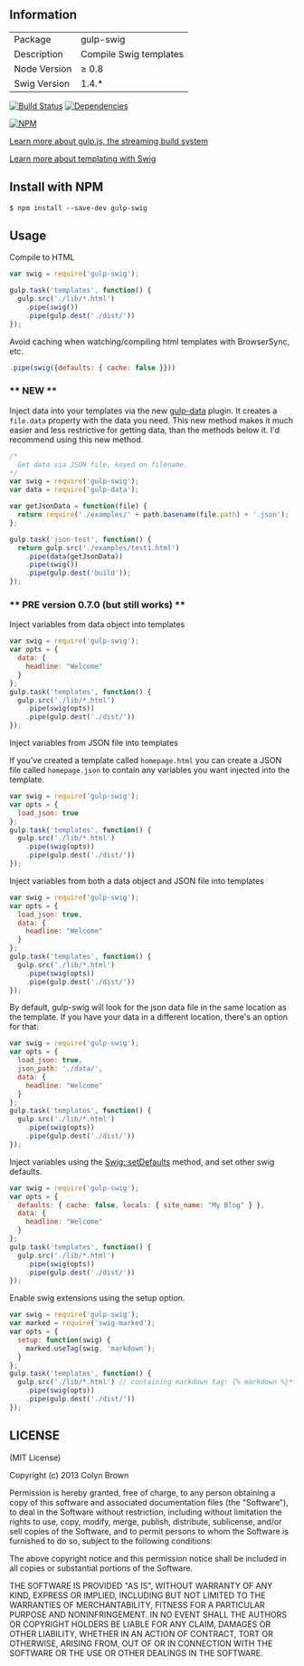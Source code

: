 ## Information

<table>
<tr>
<td>Package</td><td>gulp-swig</td>
</tr>
<tr>
<td>Description</td>
<td>Compile Swig templates</td>
</tr>
<tr>
<td>Node Version</td>
<td>≥ 0.8</td>
</tr>
<tr>
<td>Swig Version</td>
<td>1.4.*</td>
</tr>
</table>

[![Build Status](https://travis-ci.org/colynb/gulp-swig.png?branch=master)](https://travis-ci.org/colynb/gulp-swig)
[![Dependencies](https://david-dm.org/colynb/gulp-swig.png)](https://david-dm.org/colynb/gulp-swig)

[![NPM](https://nodei.co/npm/gulp-swig.png?stars&downloads)](https://npmjs.org/package/gulp-swig)

[Learn more about gulp.js, the streaming build system](http://gulpjs.com)

[Learn more about templating with Swig](http://paularmstrong.github.io/swig/)

## Install with NPM

```
$ npm install --save-dev gulp-swig
```

## Usage

Compile to HTML

```javascript
var swig = require('gulp-swig');

gulp.task('templates', function() {
  gulp.src('./lib/*.html')
    .pipe(swig())
    .pipe(gulp.dest('./dist/'))
});
```

Avoid caching when watching/compiling html templates with BrowserSync, etc.

```javascript
.pipe(swig({defaults: { cache: false }}))
```



### ** NEW **

Inject data into your templates via the new [gulp-data](https://npmjs.org/package/gulp-data) plugin. It creates a ```file.data``` property with the data you need. This new method makes it much easier and less restrictive for getting data, than the methods below it. I'd recommend using this new method.


```javascript
/*
  Get data via JSON file, keyed on filename.
*/
var swig = require('gulp-swig');
var data = require('gulp-data');

var getJsonData = function(file) {
  return require('./examples/' + path.basename(file.path) + '.json');
};

gulp.task('json-test', function() {
  return gulp.src('./examples/test1.html')
    .pipe(data(getJsonData))
    .pipe(swig())
    .pipe(gulp.dest('build'));
});
```

### ** PRE version 0.7.0 (but still works) **

Inject variables from data object into templates

```javascript
var swig = require('gulp-swig');
var opts = {
  data: {
    headline: "Welcome"
  }
};
gulp.task('templates', function() {
  gulp.src('./lib/*.html')
    .pipe(swig(opts))
    .pipe(gulp.dest('./dist/'))
});
```

Inject variables from JSON file into templates

If you've created a template called ```homepage.html``` you can create a JSON file called ```homepage.json``` to contain any variables you want injected into the template.

```javascript
var swig = require('gulp-swig');
var opts = {
  load_json: true
};
gulp.task('templates', function() {
  gulp.src('./lib/*.html')
    .pipe(swig(opts))
    .pipe(gulp.dest('./dist/'))
});
```

Inject variables from both a data object and JSON file into templates

```javascript
var swig = require('gulp-swig');
var opts = {
  load_json: true,
  data: {
    headline: "Welcome"
  }
};
gulp.task('templates', function() {
  gulp.src('./lib/*.html')
    .pipe(swig(opts))
    .pipe(gulp.dest('./dist/'))
});
```

By default, gulp-swig will look for the json data file in the same location as the template. If you have your data in a different location, there's an option for that:

```javascript
var swig = require('gulp-swig');
var opts = {
  load_json: true,
  json_path: './data/',
  data: {
    headline: "Welcome"
  }
};
gulp.task('templates', function() {
  gulp.src('./lib/*.html')
    .pipe(swig(opts))
    .pipe(gulp.dest('./dist/'))
});
```

Inject variables using the [Swig::setDefaults](http://paularmstrong.github.io/swig/docs/api/#setDefaults) method, and set other swig defaults.

```javascript
var swig = require('gulp-swig');
var opts = {
  defaults: { cache: false, locals: { site_name: "My Blog" } },
  data: {
    headline: "Welcome"
  }
};
gulp.task('templates', function() {
  gulp.src('./lib/*.html')
    .pipe(swig(opts))
    .pipe(gulp.dest('./dist/'))
});
```

Enable swig extensions using the setup option.

```javascript
var swig = require('gulp-swig');
var marked = require('swig-marked');
var opts = {
  setup: function(swig) {
    marked.useTag(swig, 'markdown');
  }
};
gulp.task('templates', function() {
  gulp.src('./lib/*.html') // containing markdown tag: {% markdown %}**hello**{% endmarkdown %}
    .pipe(swig(opts))
    .pipe(gulp.dest('./dist/'))
});
```



## LICENSE

(MIT License)

Copyright (c) 2013 Colyn Brown

Permission is hereby granted, free of charge, to any person obtaining
a copy of this software and associated documentation files (the
"Software"), to deal in the Software without restriction, including
without limitation the rights to use, copy, modify, merge, publish,
distribute, sublicense, and/or sell copies of the Software, and to
permit persons to whom the Software is furnished to do so, subject to
the following conditions:

The above copyright notice and this permission notice shall be
included in all copies or substantial portions of the Software.

THE SOFTWARE IS PROVIDED "AS IS", WITHOUT WARRANTY OF ANY KIND,
EXPRESS OR IMPLIED, INCLUDING BUT NOT LIMITED TO THE WARRANTIES OF
MERCHANTABILITY, FITNESS FOR A PARTICULAR PURPOSE AND
NONINFRINGEMENT. IN NO EVENT SHALL THE AUTHORS OR COPYRIGHT HOLDERS BE
LIABLE FOR ANY CLAIM, DAMAGES OR OTHER LIABILITY, WHETHER IN AN ACTION
OF CONTRACT, TORT OR OTHERWISE, ARISING FROM, OUT OF OR IN CONNECTION
WITH THE SOFTWARE OR THE USE OR OTHER DEALINGS IN THE SOFTWARE.
